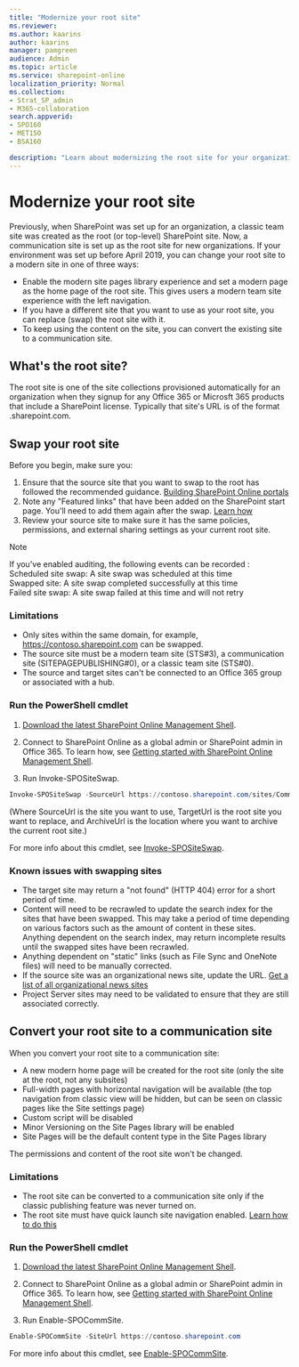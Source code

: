 ```yaml
---
title: "Modernize your root site"
ms.reviewer: 
ms.author: kaarins
author: kaarins
manager: pamgreen
audience: Admin
ms.topic: article
ms.service: sharepoint-online
localization_priority: Normal
ms.collection:  
- Strat_SP_admin
- M365-collaboration
search.appverid:
- SPO160
- MET150
- BSA160

description: "Learn about modernizing the root site for your organization."
---
```


# Modernize your root site
  
Previously, when SharePoint was set up for an organization, a classic team site was created as the root (or top-level) SharePoint site. Now, a communication site is set up as the root site for new organizations. If your environment was set up before April 2019, you can change your root site to a modern site in one of three ways:

- Enable the modern site pages library experience and set a modern page as the home page of the root site. This gives users a modern team site experience with the left navigation. 
- If you have a different site that you want to use as your root site, you can replace (swap) the root site with it.
- To keep using the content on the site, you can convert the existing site to a communication site. 

## What's the root site?

The root site is one of the site collections provisioned automatically for an organization when they signup for any Office 365 or Microsft 365 products that include a SharePoint license. Typically that site's URL is of the format .sharepoint.com. 

## Swap your root site

Before you begin, make sure you:

1. Ensure that the source site that you want to swap to the root has followed the recommended guidance. [Building SharePoint Online portals](/sharepoint/dev/solution-guidance/portal-overview) 
2. Note any "Featured links" that have been added on the SharePoint start page. You'll need to add them again after the swap. [Learn how](change-links-list-on-sharepoint-home-page.md)
3. Review your source site to make sure it has the same policies, permissions, and external sharing settings as your current root site.

> [!NOTE]
> If you've enabled auditing, the following events can be recorded :
<br> Scheduled site swap: A site swap was scheduled at this time
<br> Swapped site: A site swap completed successfully at this time
<br> Failed site swap: A site swap failed at this time and will not retry
 
### Limitations

- Only sites within the same domain, for example, https://contoso.sharepoint.com can be swapped.
- The source site must be a modern team site (STS#3), a communication site (SITEPAGEPUBLISHING#0), or a classic team site (STS#0).
- The source and target sites can't be connected to an Office 365 group or associated with a hub. 
  
### Run the PowerShell cmdlet

1. [Download the latest SharePoint Online Management Shell](https://go.microsoft.com/fwlink/p/?LinkId=255251).
    
2. Connect to SharePoint Online as a global admin or SharePoint admin in Office 365. To learn how, see [Getting started with SharePoint Online Management Shell](/powershell/sharepoint/sharepoint-online/connect-sharepoint-online).
    
3. Run Invoke-SPOSiteSwap.

```PowerShell
Invoke-SPOSiteSwap -SourceUrl https://contoso.sharepoint.com/sites/CommunicationSite -TargetUrl https://contoso.sharepoint.com -ArchiveUrl https://contoso.sharepoint.com/sites/Archive
```

(Where SourceUrl is the site you want to use, TargetUrl is the root site you want to replace, and ArchiveUrl is the location where you want to archive the current root site.)

For more info about this cmdlet, see [Invoke-SPOSiteSwap](/powershell/module/sharepoint-online/invoke-spositeswap).

### Known issues with swapping sites

- The target site may return a "not found" (HTTP 404) error for a short period of time.
- Content will need to be recrawled to update the search index for the sites that have been swapped. This may take a period of time depending on various factors such as the amount of content in these sites. Anything dependent on the search index, may return incomplete results until the swapped sites have been recrawled.
- Anything dependent on "static" links (such as File Sync and OneNote files) will need to be manually corrected.
- If the source site was an organizational news site, update the URL. [Get a list of all organizational news sites](/powershell/module/sharepoint-online/get-spoorgnewssite?view=sharepoint-ps)
- Project Server sites may need to be validated to ensure that they are still associated correctly.

## Convert your root site to a communication site

When you convert your root site to a communication site:

- A new modern home page will be created for the root site (only the site at the root, not any subsites)
- Full-width pages with horizontal navigation will be available (the top navigation from classic view will be hidden, but can be seen on classic pages like the Site settings page)
- Custom script will be disabled
- Minor Versioning on the Site Pages library will be enabled
- Site Pages will be the default content type in the Site Pages library

The permissions and content of the root site won't be changed.

### Limitations

- The root site can be converted to a communication site only if the classic publishing feature was never turned on. 
- The root site must have quick launch site navigation enabled. [Learn how to do this](https://support.office.com/article/c040f014-acbb-4c98-8174-48428cf02b25)


### Run the PowerShell cmdlet

1. [Download the latest SharePoint Online Management Shell](https://go.microsoft.com/fwlink/p/?LinkId=255251).
    
2. Connect to SharePoint Online as a global admin or SharePoint admin in Office 365. To learn how, see [Getting started with SharePoint Online Management Shell](/powershell/sharepoint/sharepoint-online/connect-sharepoint-online).
    
3. Run Enable-SPOCommSite.

```PowerShell
Enable-SPOCommSite -SiteUrl https://contoso.sharepoint.com
```

For more info about this cmdlet, see [Enable-SPOCommSite](/powershell/module/sharepoint-online/Enable-SPOCommSite). 
